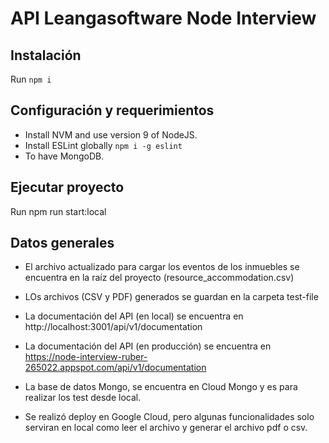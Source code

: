 # API Leangasoftware Node Interview #

## Instalación

Run `npm i`

## Configuración y requerimientos

- Install NVM and use version 9 of NodeJS.
- Install ESLint globally `npm i -g eslint`
- To have MongoDB.

## Ejecutar proyecto
Run npm run start:local

## Datos generales

- El archivo actualizado para cargar los eventos de los inmuebles se encuentra en la raíz del proyecto (resource_accommodation.csv)

- LOs archivos (CSV y PDF) generados se guardan en la carpeta test-file

- La documentación del API (en local) se encuentra en http://localhost:3001/api/v1/documentation

- La documentación del API (en producción) se encuentra en https://node-interview-ruber-265022.appspot.com/api/v1/documentation

- La base de datos Mongo, se encuentra en Cloud Mongo y es para realizar los test desde local.

- Se realizó deploy en Google Cloud, pero algunas funcionalidades solo serviran en local como leer el archivo y generar el archivo pdf o csv.
